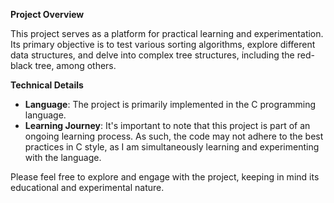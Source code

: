 **Project Overview**

This project serves as a platform for practical learning and experimentation.
Its primary objective is to test various sorting algorithms, explore different data structures,
and delve into complex tree structures, including the red-black tree, among others.

**Technical Details**

- **Language**: The project is primarily implemented in the C programming language.
- **Learning Journey**: It's important to note that this project is part of an ongoing learning process.
As such, the code may not adhere to the best practices in C style, as I am simultaneously learning and
experimenting with the language.

Please feel free to explore and engage with the project, keeping in mind its educational and experimental nature.
